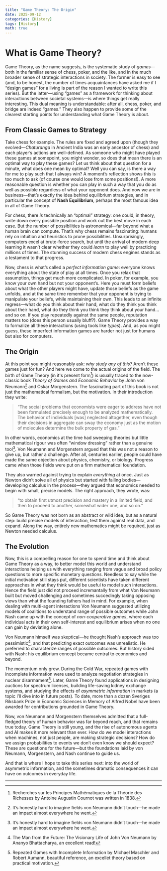 ```yaml
---
title: "Game Theory: The Origin"
date: 2025-09-12
categories: [History]
tags: [History]
math: true
---
```


# What is Game Theory?

Game Theory, as the name suggests, is the systematic study of *games*—both in the familiar sense of chess, poker, and the like, and in the much broader sense of strategic interactions in society. The former is easy to see (and, to be honest, the number of times acquaintances have asked me if I “design games” for a living is part of the reason I wanted to write this series). But the latter—using “games” as a framework for thinking about interactions between societal systems—is where things get really interesting. This dual meaning is understandable: after all, chess, poker, and bridge are indeed “games.” They also happen to provide some of the clearest starting points for understanding what Game Theory is about.

## From Classic Games to Strategy

Take chess for example. The rules are fixed and agreed upon (though they evolved—*Chaturanga* in Ancient India was an early ancestor of chess) and each player’s actions are well-defined. As someone who might have played these games at somepoint, you might wonder, so does that mean there is an optimal way to play these games? Let us think about that question for a minute, what does one mean by optimal? Well you can say, is there a way for me to play such that I always win? A moment’s reflection shows this is too much to ask (of course one would lose from some positions!). A more reasonable question is whether you can play in such a way that you do as well as possible regardless of what your opponent does. And now we are in business—that’s exactly the idea behind equilibrium strategies, and in particular the concept of **Nash Equilibrium**, perhaps the most famous idea in all of Game Theory.  

For chess, there *is* technically an “optimal” strategy: one could, in theory, write down every possible position and work out the best move in each case. But the number of possibilities is astronomical—far beyond what a human brain can compute. That’s why chess remains fascinating: humans rely on intuition and heuristics to prune possibilities. Unsurprisingly, computers excel at brute-force search, but until the arrival of modern deep learning it wasn’t clear whether they could *learn* to play well by practicing millions of times. The stunning success of modern chess engines stands as a testament to that progress.  

Now, chess is what’s called a *perfect information game*: everyone knows everything about the state of play at all times. Once you relax that assumption, things get much more complicated. In poker, for example, you know your own hand but not your opponent’s. Here you must form beliefs about what the other players might have, update those beliefs as the game unfolds, and at the same time remember that your opponent is trying to manipulate your beliefs, while maintaining their own. This leads to an infinite regress—what do you think about their hand, what do they think you think about their hand, what do they think you think they think about your hand… and so on. If you play repeatedly against the same people, reputation matters too (does this person usually bluff?). Game Theory provides a way to formalize all these interactions (using tools like *types*). And, as you might guess, these imperfect information games are harder not just for humans but also for computers.

## The Origin
At this point you might reasonably ask: *why study any of this?* Aren’t these games just for fun? And here we come to the actual origins of the field. The birth of Game Theory (in it's present form[^1]) is usually traced to the now-classic book *Theory of Games and Economic Behavior* by John von Neumann[^2] and Oskar Morgenstern. The fascinating part of this book is not just the mathematical formalism, but the motivation. In their introduction they write:  

> “The social problems that economists were eager to address have not been formulated precisely enough to be analyzed mathematically. The behavior of individuals [was] neglected altogether, even though their decisions in aggregate can sway the economy just as the motion of molecules determine the bulk property of gas.”  

In other words, economics at the time had sweeping theories but little mathematical rigour was often “window dressing” rather than a genuine tool[^2]. Von Neumann and Morgenstern argued that this was not a reason to give up, but rather a challenge. After all, centuries earlier, people could have made the same objection about physics, chemistry, or biology. Progress came when those fields were put on a firm mathematical foundation.  

They also warned against trying to explain *everything* at once. Just as Newton didn’t solve all of physics but started with falling bodies—developing calculus in the process—they argued that economics needed to begin with small, precise models. The right approach, they wrote, was:  

> “to obtain first utmost precision and mastery in a limited field, and then to proceed to another, somewhat wider one, and so on.”  

So Game Theory was not born as an abstract or wild idea, but as a natural step: build precise models of interaction, test them against real data, and expand. Along the way, entirely new mathematics might be required, just as Newton needed calculus.

## The Evolution
Now, this is a compelling reason for one to spend time and think about Game Theory as a way, to better model this world and understand interactions helping us with everything ranging from vague and broad policy questions to more specific monetary questions. Needless to say while the initial motivation still stays put, different scientists have taken different approaches in what they think would be useful to model such interactions. Hence the field just did not proceed incremantally from what Von Neumann built but moved challenging and sometimes succedingly taking opposing views than what the founding fathers had in mind. For example, when dealing with multi-agent interactions Von Neumann suggested utilizing models of coalitions to understand range of possible outcomes while John Nash came up with the concept of *non-cooperative games*, where each individual acts in their own self-interest and equilibrium arises when no one can gain by deviating alone.

Von Neumann himself was skeptical—he thought Nash’s approach was too pessimistic[^3], and that predicting exact outcomes was unrealistic. He preferred to characterize ranges of possible outcomes. But history sided with Nash: his equilibrium concept became central to economics and beyond.

The momentum only grew. During the Cold War, repeated games with incomplete information were used to analyze negotiation strategies in nuclear disarmament[^4]. Later, Game Theory found applications in designing auctions for spectrum licenses, building life-saving kidney exchange systems, and studying the effects of *asymmetric information* in markets (a topic I’ll dive into in future posts). To date, more than a dozen Sveriges Riksbank Prize in Economic Sciences in Memory of Alfred Nobel have been awarded for contributions grounded in Game Theory.

Now, von Neumann and Morgenstern themselves admitted that a full-fledged theory of human behavior was far beyond reach, and that remains true today. Game Theory is still young, and the rise of autonomous agents and AI makes it more relevant than ever. How do we model interactions when machines, not just people, are making strategic decisions? How do we assign probabilities to events we don’t even know we should expect? These are questions for the future—but the foundations laid by von Neumann, Morgenstern, and Nash continue to guide us.  

And that is where I hope to take this series next: into the world of asymmetric information, and the sometimes dramatic consequences it can have on outcomes in everyday life.

---
[^1]: Recherches sur les Principes Mathématiques de la Théorie des Richesses by Antoine Augustin Cournot was written in 1838.
[^2]: It’s honestly hard to imagine fields von Neumann didn’t touch—he made an impact almost everywhere he went.
[^3]: The Man from the Future: The Visionary Life of John Von Neumann by Ananyo Bhattacharya, an excellent read!
[^4]: Repeated Games with Incomplete Information by Michael Maschler and Robert Aumann, beautiful reference, an excellet theory based on practical motivation.



